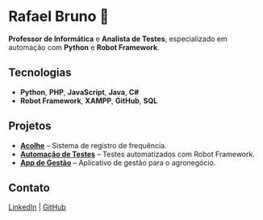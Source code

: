 # Rafael Bruno 👋

**Professor de Informática** e **Analista de Testes**, especializado em automação com **Python** e **Robot Framework**.

## Tecnologias

- **Python**, **PHP**, **JavaScript**, **Java**, **C#**
- **Robot Framework**, **XAMPP**, **GitHub**, **SQL**

## Projetos

- [**Acolhe**](https://github.com/faelbruno/acolhe) – Sistema de registro de frequência.
- [**Automação de Testes**](https://github.com/faelbruno/robot-framework-tests) – Testes automatizados com Robot Framework.
- [**App de Gestão**](https://github.com/faelbruno/app-gestao) – Aplicativo de gestão para o agronegócio.

## Contato

[LinkedIn](https://www.linkedin.com/in/mendes.analista) | [GitHub](https://github.com/faelbruno)

